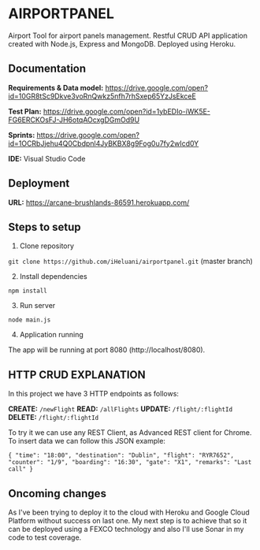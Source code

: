 # AIRPORTPANEL
Airport Tool for airport panels management. Restful CRUD API application created with Node.js, Express and MongoDB. Deployed using Heroku.

## Documentation

**Requirements & Data model:** https://drive.google.com/open?id=10GR8tSc9Dkve3voRnQwkz5nfh7rhSxep65YzJsEkceE

**Test Plan:** https://drive.google.com/open?id=1ybEDIo-iWK5E-FG6ERCKOsFJ-JH6otqAOcxgDGmOd9U

**Sprints:** https://drive.google.com/open?id=1OCRbJjehu4Q0Cbdpnl4JyBKBX8g9Fog0u7fy2wIcd0Y

**IDE:** Visual Studio Code

## Deployment

**URL:** https://arcane-brushlands-86591.herokuapp.com/

## Steps to setup

1. Clone repository

`git clone https://github.com/iHeluani/airportpanel.git` (master branch)

2. Install dependencies

`npm install`

3. Run server

`node main.js`

4. Application running

The app will be running at port 8080 (http://localhost/8080).

## HTTP CRUD EXPLANATION

In this project we have 3 HTTP endpoints as follows:

**CREATE:** `/newFlight`
**READ:** `/allFlights`
**UPDATE:** `/flight/:flightId`
**DELETE:** `/flight/:flightId`

To try it we can use any REST Client, as Advanced REST client for Chrome.
To insert data we can follow this JSON example:

`{
  "time": "18:00",
  "destination": "Dublin",
  "flight": "RYR7652",
  "counter": "1/9",
  "boarding": "16:30",
  "gate": "X1",
  "remarks": "Last call"
}`

## Oncoming changes

As I've been trying to deploy it to the cloud with Heroku and Google Cloud Platform without success on last one. My next step is to achieve that so it can be deployed using a FEXCO technology and also I'll use Sonar in my code to test coverage.
